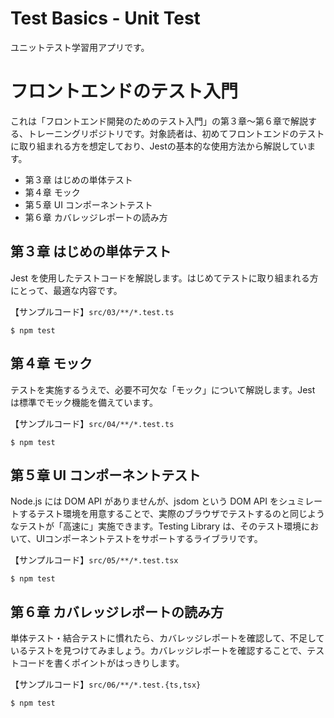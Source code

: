 # Test Basics - Unit Test
ユニットテスト学習用アプリです。

# フロントエンドのテスト入門

これは「フロントエンド開発のためのテスト入門」の第３章〜第６章で解説する、トレーニングリポジトリです。対象読者は、初めてフロントエンドのテストに取り組まれる方を想定しており、Jestの基本的な使用方法から解説しています。

- 第３章 はじめの単体テスト
- 第４章 モック
- 第５章 UI コンポーネントテスト
- 第６章 カバレッジレポートの読み方

## 第３章 はじめの単体テスト

Jest を使用したテストコードを解説します。はじめてテストに取り組まれる方にとって、最適な内容です。

【サンプルコード】`src/03/**/*.test.ts`

```
$ npm test
```

## 第４章 モック

テストを実施するうえで、必要不可欠な「モック」について解説します。Jest は標準でモック機能を備えています。

【サンプルコード】`src/04/**/*.test.ts`

```
$ npm test
```

## 第５章 UI コンポーネントテスト

Node.js には DOM API がありませんが、jsdom という DOM API をシュミレートするテスト環境を用意することで、実際のブラウザでテストするのと同じようなテストが「高速に」実施できます。Testing Library は、そのテスト環境において、UIコンポーネントテストをサポートするライブラリです。

【サンプルコード】`src/05/**/*.test.tsx`

```
$ npm test
```

## 第６章 カバレッジレポートの読み方

単体テスト・結合テストに慣れたら、カバレッジレポートを確認して、不足しているテストを見つけてみましょう。カバレッジレポートを確認することで、テストコードを書くポイントがはっきりします。

【サンプルコード】`src/06/**/*.test.{ts,tsx}`

```
$ npm test
```

